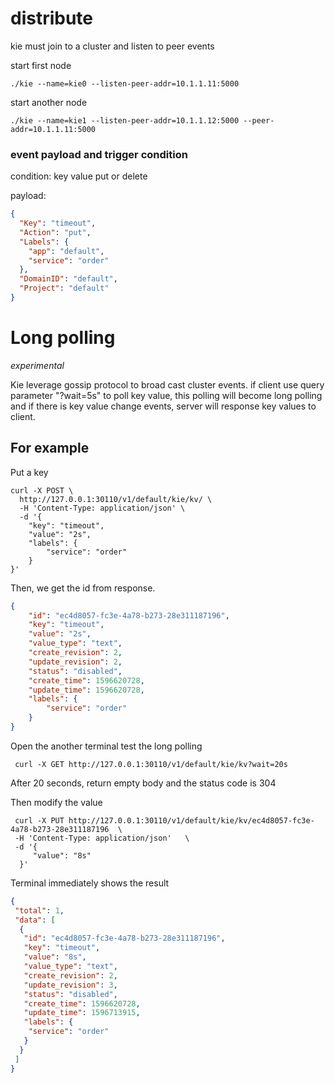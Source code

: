 # distribute

kie must join to a cluster and listen to peer events

start first node
```shell script
./kie --name=kie0 --listen-peer-addr=10.1.1.11:5000
```

start another node
```shell script
./kie --name=kie1 --listen-peer-addr=10.1.1.12:5000 --peer-addr=10.1.1.11:5000
```

### event payload and trigger condition

condition: key value put or delete

payload:
```json
{
  "Key": "timeout",
  "Action": "put",
  "Labels": {
    "app": "default",
    "service": "order"
  },
  "DomainID": "default",
  "Project": "default"
}
```

# Long polling
*experimental*

Kie leverage gossip protocol to broad cast cluster events. if client use query parameter "?wait=5s" to poll key value,
this polling will become long polling and if there is key value change events, 
server will response key values to client.

## For example 

Put a key 
```shell script
curl -X POST \
  http://127.0.0.1:30110/v1/default/kie/kv/ \
  -H 'Content-Type: application/json' \
  -d '{
    "key": "timeout",
    "value": "2s",
    "labels": {
        "service": "order"
    }
}'
```

Then, we get the id from response.
```json
{
    "id": "ec4d8057-fc3e-4a78-b273-28e311187196",
    "key": "timeout",
    "value": "2s",
    "value_type": "text",
    "create_revision": 2,
    "update_revision": 2,
    "status": "disabled",
    "create_time": 1596620728,
    "update_time": 1596620728,
    "labels": {
        "service": "order"
    }
}
```

Open the another terminal test the long polling
```shell script
 curl -X GET http://127.0.0.1:30110/v1/default/kie/kv?wait=20s
```
After 20 seconds, return empty body and the status code is 304

Then modify the value
```shell script
 curl -X PUT http://127.0.0.1:30110/v1/default/kie/kv/ec4d8057-fc3e-4a78-b273-28e311187196  \
 -H 'Content-Type: application/json'   \
 -d '{
     "value": "8s"
  }'
```

Terminal immediately shows the result
```json
{
 "total": 1,
 "data": [
  {
   "id": "ec4d8057-fc3e-4a78-b273-28e311187196",
   "key": "timeout",
   "value": "8s",
   "value_type": "text",
   "create_revision": 2,
   "update_revision": 3,
   "status": "disabled",
   "create_time": 1596620728,
   "update_time": 1596713915,
   "labels": {
    "service": "order"
   }
  }
 ]
}
```


